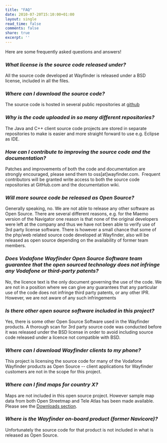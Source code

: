 ```yaml
---
title: "FAQ"
date: 2010-07-20T15:10:00+01:00
layout: single
read_time: false
comments: false
share: true
excerpt: ''
---
```


Here are some frequently asked questions and answers!

### _What license is the source code released under?_  

All the source code developed at Wayfinder is released under a BSD license, included in all the files.

### _Where can I download the source code?_  

The source code is hosted in several public repositories at [github](http://github.com/wayfinder/)

### _Why is the code uploaded in so many different repositories?_  

The Java and C++ client source code projects are stored in separate
repositories to make is easier and more straight forward to use e.g. Eclipse
as IDE.

### _How can I contribute to improving the source code and the documentation?_  

Patches and improvements of both the code and documentation are
strongly encouraged, please send them to oss[at]wayfinder.com.  Frequent
contributors will be granted write access to both the source code
repositories at GitHub.com and the documentation wiki.

### _Will more source code be released as Open Source?_  

Generally speaking, no. We are not able to release any other software as Open
Source. There are several different reasons, e.g. for the Maemo version of
the Navigator one reason is that none of the original developers were left at
the company and thus we have not been able to verify use of 3rd party license
software. There is however a small chance that some of the php/web related
source code developed at Wayfinder, also will be released as open source
depending on the availability of former team members.

### _Does Vodafone Wayfinder Open Source Software team guarantee that the open sourced technology does not infringe any Vodafone or third-party patents?_  

No, the licence text is the only document governing the use of the code. We
are not in a position where we can give any guarantees that any particular
use of the code does not infringe third party patents, or any other IPR.
However, we are not aware of any such infringements

### _Is there other open source software included in this project?_

Yes, there is some other Open Source Software used in the Wayfinder products.
A thorough scan for 3rd party source code was  conducted before it was
released under the BSD license in order to avoid including source code
released under a licence not compatible with BSD.

### _Where can I download Wayfinder clients to my phone?_  

This project is licensing the source code for many of the Vodafone Wayfinder
products as Open Source -- client applications for Wayfinder customers are
not in the scope for this project.

### _Where can I find maps for country X?_

Maps are not included in this open source project. However sample map data
from both Open Streetmap and Tele Atlas has been made available. Please see
the [Downloads section](/downloads/).

### _Where is the Wayfinder on-board product (former Navicore)?_

Unfortunately the source code for that product is not included in what is released as Open Source.
